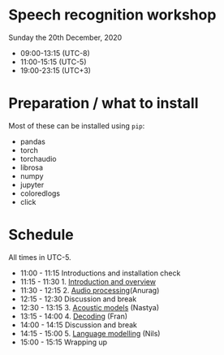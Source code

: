 # Speech recognition workshop

Sunday the 20th December, 2020

* 09:00-13:15 (UTC-8)
* 11:00-15:15 (UTC-5)
* 19:00-23:15 (UTC+3)

# Preparation / what to install

Most of these can be installed using `pip`:

- pandas
- torch
- torchaudio
- librosa 
- numpy
- jupyter
- coloredlogs
- click

# Schedule

All times in UTC-5.

* 11:00 - 11:15 Introductions and installation check
* 11:15 - 11:30 1. [Introduction and overview](https://github.com/ftyers/iu-hse-asr-workshop/raw/main/slides/introduction.pdf)
* 11:30 - 12:15 2. [Audio processing](notebooks/Audio_Processing.ipynb)(Anurag)
* 12:15 - 12:30 Discussion and break
* 12:30 - 13:15 3. [Acoustic models](notebooks/Acoustic_Model.ipynb) (Nastya)
* 13:15 - 14:00 4. [Decoding](notebooks/CTC_Decoder.ipynb) (Fran)
* 14:00 - 14:15 Discussion and break
* 14:15 - 15:00 5. [Language modelling](notebooks/Language_Modelling.ipynb) (Nils)
* 15:00 - 15:15 Wrapping up
